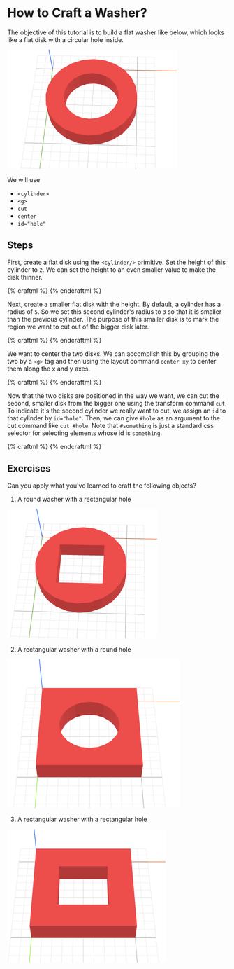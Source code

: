 # How to Craft a Washer?

The objective of this tutorial is to build a flat washer like below, which
looks like a flat disk with a circular hole inside.

![objective](objective.png)

We will use
* `<cylinder>`
* `<g>`
* `cut`
* `center`
* `id="hole"`

## Steps

First, create a flat disk using the `<cylinder/>` primitive. Set the height
of this cylinder to `2`. We can set the height to an even smaller value to
make the disk thinner.

{% craftml %}
<cylinder height="2"/>
{% endcraftml %}

Next, create a smaller flat disk with the height. By default, a cylinder has a
radius of `5`. So we set this second cylinder's radius to `3` so that it is smaller
than the previous cylinder. The purpose of this smaller disk is to mark the region
we want to cut out of the bigger disk later.

{% craftml %}
<cylinder height="2"/>
<cylinder radius="3"/>
{% endcraftml %}

We want to center the two disks. We can accomplish this by grouping the two by
a `<g>` tag and then using the layout command `center xy` to center them
along the x and y axes.

{% craftml %}
<g l="center xy">
  <cylinder height="2"/>
  <cylinder radius="3"/>
</g>
{% endcraftml %}

Now that the two disks are positioned in the way we want, we can cut the second,
smaller disk from the bigger one using the transform command `cut`. To indicate
it's the second cylinder we really want to cut, we assign an `id` to that cylinder
by `id="hole"`. Then, we can give `#hole` as an argument to the cut command
like `cut #hole`. Note that `#something` is just a standard css selector for selecting
elements whose id is `something`.

{% craftml %}
<g l="center xy" t="cut #hole">
  <cylinder height="2"/>
  <cylinder radius="3" id="hole"/>
</g>
{% endcraftml %}

## Exercises

Can you apply what you've learned to craft the following objects?

1. A round washer with a rectangular hole

  ![exercise](exercise1.png)

2. A rectangular washer with a round hole

  ![exercise](exercise2.png)

3. A rectangular washer with a rectangular hole

  ![exercise](exercise3.png)
